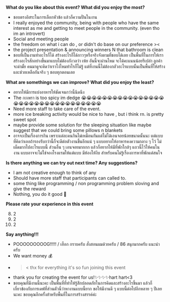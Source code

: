 **What do you like about this event? What did you enjoy the most?**

- ชอบตรงอิสระในการเลือกหัวข้อ แล้วก็ความปั่นในงาน
- I really enjoyed the community, being with people who have the same interest as me and getting to meet people in the community. (even tho im an introvert)
- Social and meeting people
- the freedom on what i can do , or didn't do base on our preference ><
- the project presentation & announcing winners N that bathroom is clean
- ชอบที่เป็นงานทำอะไรก็ได้ สร้างอะไรก็ได้กาวๆหรือจริงจังตามที่ชอบได้เลย เป็นพื้นที่ในการให้เราสร้างอะไรสักอย่างขึ้นมาแบบไม่ต้องกังวลว่า เห้ย อันนี้จะผ่านไหม จะได้คะแนนน้อยรึเปล่า ลูกค้าจะด่ามั้ย คนมาดูจะคิดว่าเราโง่ไหมทำไรก็ไม่รู้ แต่ที่งานนี้ไม่ต้องกลัวอะไรแบบนั้นเป็นพื้นที่ให้สร้างและช่วยเหลือกันจริง ๆ ชอบทุกตอนเลย

**What are somethings we can improve? What did you enjoy the least?**

- อยากให้มีการแบ่งอาหารให้ชัดเจนกว่านี้นิดนึง
- The กะเพรา is too spicy im dedge 😭😭😭😭😭😭😭😭😭😭😭😭😭😭😭😭😭😭😭😭😭😭😭😭😭😭😭😭😭😭😭😭😭
- Need more staff to take care of the event.
- more ice breaking activity would be nice to have , but i think rn. is pretty sweet spot
- maybe provide some solution for the sleeping situation like maybe suggest that we could bring some pillows n blankets
- อาจจะเป็นเรื่องการกิน เพราะแต่ละคนกินไม่เหมือนกันแต่ไม่ได้เอนจอยน้อยขนาดนั้นนะ แต่แบบที่คิดว่าเออถ้ารองรับกว่านี้ก็จะดีต่อตัวงานขึ้นอีกแน่ ๆ แบบอยากให้อาหารคงความกลาง ๆ ไว้ ไม่เผ็ดมากไปอะไรแบบนี้ ส่วนอื่น ๆ เอนจอยมากกก แล้วก็อยากให้มีที่พักใกล้ๆ แถวนี้ไว้ให้คนในงาน แบบอาจจะไม่ใช่จองโรงแรมให้แต่แบบ มีห้องให้งีบ สำหรับคนไม่รู้เรื่องการหาที่พักแต่สนใจ

**Is there anything we can try out next time? Any suggestions?**

- I am not creative enough to think of any
- Should have more staff that participants can called to.
- some thing like programming / non programming problem sloving and give the reward
- Nothing, you do it good 🥰

**Please rate your experience in this event**

8. 2
9. 2
10. 2

**Say anything!!!**

- POOOOOOOOOG!!!!! / เฮือก กราบครับ สั่งสอนผมด้วยครับ / 86 สนุกมากครับ แนะนำครับ
- We want money 💰
- >< thx for everything it's so fun joining this event
- thank you for creating the event for us!✨✨✨✨hart hart<3
- ขอบคุณที่มีงานนี้นะคะ เป็นพื้นที่ที่ทำให้รู้สึกปลอดภัยในการคิดและสร้างอะไรขึ้นมา แล้วก็เกี่ยวข้องกับการเดฟที่ส่วนตัวนี่ว่าหางานแบบนี้ยาก ขอให้มีงานดี ๆ แบบนี้ต่อไปอีกหลาย ๆ ปีเลยนะคะ ขอบคุณอีกครั้งสำหรับพื้นที่ในการสร้างสรรค์ค่ะ

